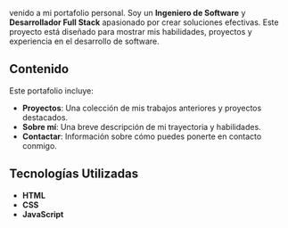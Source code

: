 venido a mi portafolio personal. Soy un **Ingeniero de Software** y **Desarrollador Full Stack** apasionado por crear soluciones efectivas. Este proyecto está diseñado para mostrar mis habilidades, proyectos y experiencia en el desarrollo de software.

## Contenido

Este portafolio incluye:

- **Proyectos**: Una colección de mis trabajos anteriores y proyectos destacados.
- **Sobre mí**: Una breve descripción de mi trayectoria y habilidades.
- **Contactar**: Información sobre cómo puedes ponerte en contacto conmigo.

## Tecnologías Utilizadas

- **HTML**
- **CSS**
- **JavaScript**
